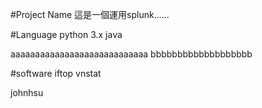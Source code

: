 #Project Name
這是一個運用splunk......

#Language
python 3.x
java

aaaaaaaaaaaaaaaaaaaaaaaaaaaa
bbbbbbbbbbbbbbbbbbb

#software
iftop
vnstat



johnhsu
